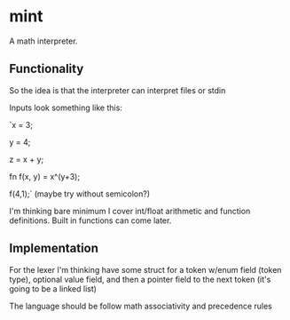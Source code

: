 # mint
A math interpreter.

## Functionality
So the idea is that the interpreter can interpret files or stdin


Inputs look something like this:

`x = 3;

y = 4;

z = x + y;

fn f(x, y) = x^(y+3);

f(4,1);`
(maybe try without semicolon?)


I'm thinking bare minimum I cover int/float arithmetic and function definitions. Built in functions can come later.

## Implementation
For the lexer I'm thinking have some struct for a token w/enum field (token type), 
optional value field, and then a pointer field to the next token (it's going to be a linked list)


The language should be follow math associativity and precedence rules
